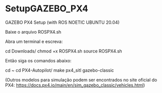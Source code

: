 # SetupGAZEBO_PX4
GAZEBO PX4 Setup (with ROS NOETIC UBUNTU 20.04)

Baixe o arquivo ROSPX4.sh

Abra um terminal e escreva:

cd Downloads/
chmod +x ROSPX4.sh
source ROSPX4.sh

Então siga os comandos abaixo:

cd ~
cd PX4-Autopilot/
make px4_sitl gazebo-classic

(Outros modelos para simulação podem ser encontrados no site oficial do PX4: https://docs.px4.io/main/en/sim_gazebo_classic/vehicles.html)
